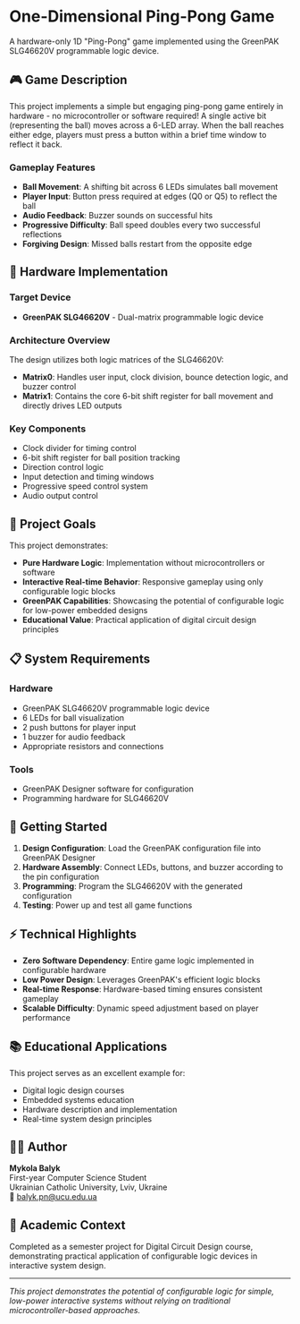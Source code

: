 # One-Dimensional Ping-Pong Game

A hardware-only 1D "Ping-Pong" game implemented using the GreenPAK SLG46620V programmable logic device.

## 🎮 Game Description

This project implements a simple but engaging ping-pong game entirely in hardware - no microcontroller or software required! A single active bit (representing the ball) moves across a 6-LED array. When the ball reaches either edge, players must press a button within a brief time window to reflect it back.

### Gameplay Features
- **Ball Movement**: A shifting bit across 6 LEDs simulates ball movement
- **Player Input**: Button press required at edges (Q0 or Q5) to reflect the ball
- **Audio Feedback**: Buzzer sounds on successful hits
- **Progressive Difficulty**: Ball speed doubles every two successful reflections
- **Forgiving Design**: Missed balls restart from the opposite edge

## 🔧 Hardware Implementation

### Target Device
- **GreenPAK SLG46620V** - Dual-matrix programmable logic device

### Architecture Overview
The design utilizes both logic matrices of the SLG46620V:

- **Matrix0**: Handles user input, clock division, bounce detection logic, and buzzer control
- **Matrix1**: Contains the core 6-bit shift register for ball movement and directly drives LED outputs

### Key Components
- Clock divider for timing control
- 6-bit shift register for ball position tracking
- Direction control logic
- Input detection and timing windows
- Progressive speed control system
- Audio output control

## 🎯 Project Goals

This project demonstrates:
- **Pure Hardware Logic**: Implementation without microcontrollers or software
- **Interactive Real-time Behavior**: Responsive gameplay using only configurable logic blocks
- **GreenPAK Capabilities**: Showcasing the potential of configurable logic for low-power embedded designs
- **Educational Value**: Practical application of digital circuit design principles

## 📋 System Requirements

### Hardware
- GreenPAK SLG46620V programmable logic device
- 6 LEDs for ball visualization
- 2 push buttons for player input
- 1 buzzer for audio feedback
- Appropriate resistors and connections

### Tools
- GreenPAK Designer software for configuration
- Programming hardware for SLG46620V

## 🚀 Getting Started

1. **Design Configuration**: Load the GreenPAK configuration file into GreenPAK Designer
2. **Hardware Assembly**: Connect LEDs, buttons, and buzzer according to the pin configuration
3. **Programming**: Program the SLG46620V with the generated configuration
4. **Testing**: Power up and test all game functions

## ⚡ Technical Highlights

- **Zero Software Dependency**: Entire game logic implemented in configurable hardware
- **Low Power Design**: Leverages GreenPAK's efficient logic blocks
- **Real-time Response**: Hardware-based timing ensures consistent gameplay
- **Scalable Difficulty**: Dynamic speed adjustment based on player performance

## 📚 Educational Applications

This project serves as an excellent example for:
- Digital logic design courses
- Embedded systems education
- Hardware description and implementation
- Real-time system design principles

## 👨‍🎓 Author

**Mykola Balyk**  
First-year Computer Science Student  
Ukrainian Catholic University, Lviv, Ukraine  
📧 balyk.pn@ucu.edu.ua

## 📝 Academic Context

Completed as a semester project for Digital Circuit Design course, demonstrating practical application of configurable logic devices in interactive system design.

---

*This project demonstrates the potential of configurable logic for simple, low-power interactive systems without relying on traditional microcontroller-based approaches.*
